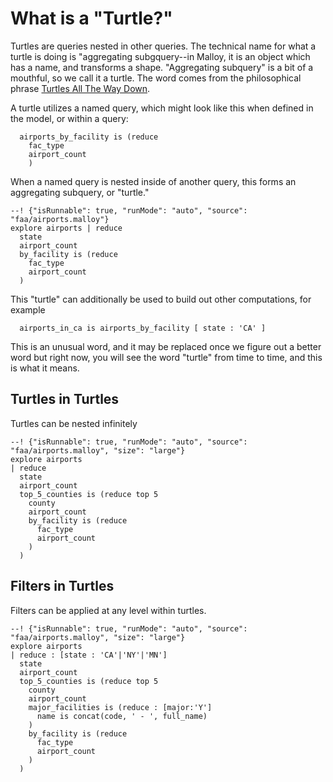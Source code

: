 # What is a "Turtle?"

Turtles are queries nested in other queries. The technical name for what a turtle is doing is "aggregating subgquery--in Malloy, it is an object which has a name, and transforms a shape. "Aggregating subquery" is a bit of a mouthful, so we call it a turtle. The word comes from the philosophical phrase [Turtles All The Way Down](https://en.wikipedia.org/wiki/Turtles_all_the_way_down).

A turtle utilizes a named query, which might look like this when defined in the model, or within a query:

```malloy
  airports_by_facility is (reduce
    fac_type
    airport_count
    )
```

When a named query is nested inside of another query, this forms an aggregating subquery, or "turtle."

```malloy
--! {"isRunnable": true, "runMode": "auto", "source": "faa/airports.malloy"}
explore airports | reduce
  state
  airport_count
  by_facility is (reduce
    fac_type
    airport_count
  )
```

This "turtle" can additionally  be used to build out other computations, for example

```malloy
  airports_in_ca is airports_by_facility [ state : 'CA' ]
```

This is an unusual word, and it may be replaced once we figure out a better word but right now, you will see the word "turtle" from time to time, and this is what it means.

## Turtles in Turtles
Turtles can be nested infinitely

```malloy
--! {"isRunnable": true, "runMode": "auto", "source": "faa/airports.malloy", "size": "large"}
explore airports
| reduce
  state
  airport_count
  top_5_counties is (reduce top 5
    county
    airport_count
    by_facility is (reduce
      fac_type
      airport_count
    )
  )
```

## Filters in Turtles
Filters can be applied at any level within turtles.

```malloy
--! {"isRunnable": true, "runMode": "auto", "source": "faa/airports.malloy", "size": "large"}
explore airports
| reduce : [state : 'CA'|'NY'|'MN']
  state
  airport_count
  top_5_counties is (reduce top 5
    county
    airport_count
    major_facilities is (reduce : [major:'Y']
      name is concat(code, ' - ', full_name)
    )
    by_facility is (reduce
      fac_type
      airport_count
    )
  )
```